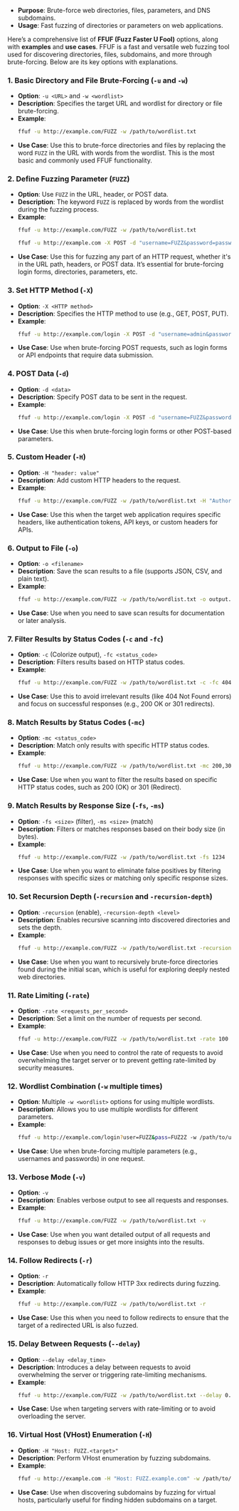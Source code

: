    - **Purpose**: Brute-force web directories, files, parameters, and DNS subdomains.
   - **Usage**: Fast fuzzing of directories or parameters on web applications.

Here’s a comprehensive list of **FFUF (Fuzz Faster U Fool)** options, along with **examples** and **use cases**. FFUF is a fast and versatile web fuzzing tool used for discovering directories, files, subdomains, and more through brute-forcing. Below are its key options with explanations.

### 1. **Basic Directory and File Brute-Forcing (`-u` and `-w`)**
   - **Option**: `-u <URL>` and `-w <wordlist>`
   - **Description**: Specifies the target URL and wordlist for directory or file brute-forcing.
   - **Example**:
     ```bash
     ffuf -u http://example.com/FUZZ -w /path/to/wordlist.txt
     ```
   - **Use Case**: Use this to brute-force directories and files by replacing the word `FUZZ` in the URL with words from the wordlist. This is the most basic and commonly used FFUF functionality.

### 2. **Define Fuzzing Parameter (`FUZZ`)**
   - **Option**: Use `FUZZ` in the URL, header, or POST data.
   - **Description**: The keyword `FUZZ` is replaced by words from the wordlist during the fuzzing process.
   - **Example**:
     ```bash
     ffuf -u http://example.com/FUZZ -w /path/to/wordlist.txt
     ```
     ```bash
     ffuf -u http://example.com -X POST -d "username=FUZZ&password=password" -w /path/to/usernames.txt
     ```
   - **Use Case**: Use this for fuzzing any part of an HTTP request, whether it's in the URL path, headers, or POST data. It’s essential for brute-forcing login forms, directories, parameters, etc.

### 3. **Set HTTP Method (`-X`)**
   - **Option**: `-X <HTTP method>`
   - **Description**: Specifies the HTTP method to use (e.g., GET, POST, PUT).
   - **Example**:
     ```bash
     ffuf -u http://example.com/login -X POST -d "username=admin&password=FUZZ" -w /path/to/passwords.txt
     ```
   - **Use Case**: Use when brute-forcing POST requests, such as login forms or API endpoints that require data submission.

### 4. **POST Data (`-d`)**
   - **Option**: `-d <data>`
   - **Description**: Specify POST data to be sent in the request.
   - **Example**:
     ```bash
     ffuf -u http://example.com/login -X POST -d "username=FUZZ&password=password" -w /path/to/usernames.txt
     ```
   - **Use Case**: Use this when brute-forcing login forms or other POST-based parameters.

### 5. **Custom Header (`-H`)**
   - **Option**: `-H "header: value"`
   - **Description**: Add custom HTTP headers to the request.
   - **Example**:
     ```bash
     ffuf -u http://example.com/FUZZ -w /path/to/wordlist.txt -H "Authorization: Bearer <token>"
     ```
   - **Use Case**: Use this when the target web application requires specific headers, like authentication tokens, API keys, or custom headers for APIs.

### 6. **Output to File (`-o`)**
   - **Option**: `-o <filename>`
   - **Description**: Save the scan results to a file (supports JSON, CSV, and plain text).
   - **Example**:
     ```bash
     ffuf -u http://example.com/FUZZ -w /path/to/wordlist.txt -o output.txt
     ```
   - **Use Case**: Use when you need to save scan results for documentation or later analysis.

### 7. **Filter Results by Status Codes (`-c` and `-fc`)**
   - **Option**: `-c` (Colorize output), `-fc <status_code>`
   - **Description**: Filters results based on HTTP status codes.
   - **Example**:
     ```bash
     ffuf -u http://example.com/FUZZ -w /path/to/wordlist.txt -c -fc 404
     ```
   - **Use Case**: Use this to avoid irrelevant results (like 404 Not Found errors) and focus on successful responses (e.g., 200 OK or 301 redirects).

### 8. **Match Results by Status Codes (`-mc`)**
   - **Option**: `-mc <status_code>`
   - **Description**: Match only results with specific HTTP status codes.
   - **Example**:
     ```bash
     ffuf -u http://example.com/FUZZ -w /path/to/wordlist.txt -mc 200,301
     ```
   - **Use Case**: Use when you want to filter the results based on specific HTTP status codes, such as 200 (OK) or 301 (Redirect).

### 9. **Match Results by Response Size (`-fs`, `-ms`)**
   - **Option**: `-fs <size>` (filter), `-ms <size>` (match)
   - **Description**: Filters or matches responses based on their body size (in bytes).
   - **Example**:
     ```bash
     ffuf -u http://example.com/FUZZ -w /path/to/wordlist.txt -fs 1234
     ```
   - **Use Case**: Use when you want to eliminate false positives by filtering responses with specific sizes or matching only specific response sizes.

### 10. **Set Recursion Depth (`-recursion` and `-recursion-depth`)**
   - **Option**: `-recursion` (enable), `-recursion-depth <level>`
   - **Description**: Enables recursive scanning into discovered directories and sets the depth.
   - **Example**:
     ```bash
     ffuf -u http://example.com/FUZZ -w /path/to/wordlist.txt -recursion -recursion-depth 3
     ```
   - **Use Case**: Use when you want to recursively brute-force directories found during the initial scan, which is useful for exploring deeply nested web directories.

### 11. **Rate Limiting (`-rate`)**
   - **Option**: `-rate <requests_per_second>`
   - **Description**: Set a limit on the number of requests per second.
   - **Example**:
     ```bash
     ffuf -u http://example.com/FUZZ -w /path/to/wordlist.txt -rate 100
     ```
   - **Use Case**: Use when you need to control the rate of requests to avoid overwhelming the target server or to prevent getting rate-limited by security measures.

### 12. **Wordlist Combination (`-w` multiple times)**
   - **Option**: Multiple `-w <wordlist>` options for using multiple wordlists.
   - **Description**: Allows you to use multiple wordlists for different parameters.
   - **Example**:
     ```bash
     ffuf -u http://example.com/login?user=FUZZ&pass=FUZ2Z -w /path/to/usernames.txt -w /path/to/passwords.txt
     ```
   - **Use Case**: Use when brute-forcing multiple parameters (e.g., usernames and passwords) in one request.

### 13. **Verbose Mode (`-v`)**
   - **Option**: `-v`
   - **Description**: Enables verbose output to see all requests and responses.
   - **Example**:
     ```bash
     ffuf -u http://example.com/FUZZ -w /path/to/wordlist.txt -v
     ```
   - **Use Case**: Use when you want detailed output of all requests and responses to debug issues or get more insights into the results.

### 14. **Follow Redirects (`-r`)**
   - **Option**: `-r`
   - **Description**: Automatically follow HTTP 3xx redirects during fuzzing.
   - **Example**:
     ```bash
     ffuf -u http://example.com/FUZZ -w /path/to/wordlist.txt -r
     ```
   - **Use Case**: Use this when you need to follow redirects to ensure that the target of a redirected URL is also fuzzed.

### 15. **Delay Between Requests (`--delay`)**
   - **Option**: `--delay <delay_time>`
   - **Description**: Introduces a delay between requests to avoid overwhelming the server or triggering rate-limiting mechanisms.
   - **Example**:
     ```bash
     ffuf -u http://example.com/FUZZ -w /path/to/wordlist.txt --delay 0.2
     ```
   - **Use Case**: Use when targeting servers with rate-limiting or to avoid overloading the server.

### 16. **Virtual Host (VHost) Enumeration (`-H`)**
   - **Option**: `-H "Host: FUZZ.<target>"`
   - **Description**: Perform VHost enumeration by fuzzing subdomains.
   - **Example**:
     ```bash
     ffuf -u http://example.com -H "Host: FUZZ.example.com" -w /path/to/subdomains.txt
     ```
   - **Use Case**: Use when discovering subdomains by fuzzing for virtual hosts, particularly useful for finding hidden subdomains on a target.

